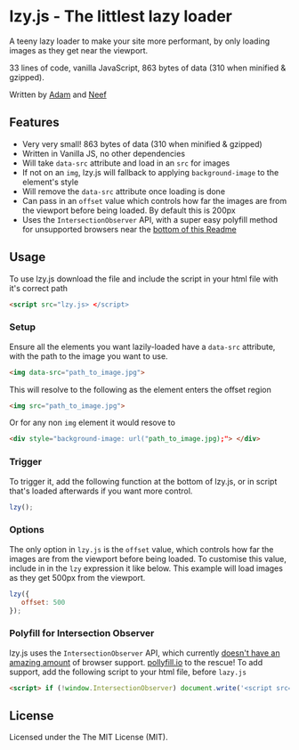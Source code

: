 # lzy.js - The littlest lazy loader
A teeny lazy loader to make your site more performant, by only loading images as they get near the viewport.

33 lines of code, vanilla JavaScript, 863 bytes of data (310 when minified & gzipped).

Written by [Adam](https://github.com/adamduncan) and [Neef](https://github.com/neefrehman)

## Features
* Very very small! 863 bytes of data (310 when minified & gzipped)
* Written in Vanilla JS, no other dependencies
* Will take `data-src` attribute and load in an `src` for images
* If not on an `img`, lzy.js will fallback to applying `background-image` to the element's style
* Will remove the `data-src` attribute once loading is done
* Can pass in an `offset` value which controls how far the images are from the viewport before being loaded. By default this is 200px
* Uses the `IntersectionObserver` API, with a super easy polyfill method for unsupported browsers near the [bottom of this Readme](#polyfill-for-intersection-observer)

## Usage
To use lzy.js download the file and include the script in your html file with it's correct path
```html
<script src="lzy.js> </script>
 ```
 
### Setup
Ensure all the elements you want lazily-loaded have a `data-src` attribute, with the path to the image you want to use.
```html
<img data-src="path_to_image.jpg">
```
This will resolve to the following as the element enters the offset region
```html
<img src="path_to_image.jpg">
```

Or for any non `img` element it would resove to
```html
<div style="background-image: url("path_to_image.jpg);"> </div>
```
 
### Trigger
To trigger it, add the following function at the bottom of lzy.js, or in script that's loaded afterwards if you want more control.
```javascript
lzy();
 ```
 
### Options
The only option in `lzy.js` is the `offset` value, which controls how far the images are from the viewport before being loaded. To customise this value, include in in the `lzy` expression it like below. This example will load images as they get 500px from the viewport.
```javascript
lzy({
   offset: 500
});
 ```

### Polyfill for Intersection Observer
lzy.js uses the `IntersectionObserver` API, which currently [doesn't have an amazing amount](https://caniuse.com/#feat=intersectionobserver) of browser support. [pollyfill.io](https://pollyfill.io) to the rescue! To add support, add the following script to your html file, before `lazy.js`
```html
<script> if (!window.IntersectionObserver) document.write('<script src="https://polyfill.io/v2/polyfill.min.js?features=IntersectionObserver"> <\/script>'); </script>
 ```
 
## License
Licensed under the The MIT License (MIT).

